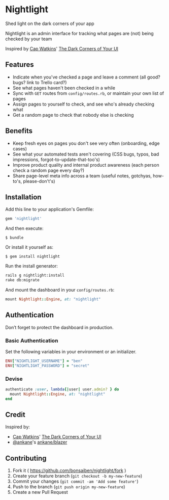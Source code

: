 # Nightlight

Shed light on the dark corners of your app

Nightlight is an admin interface for tracking what pages are (not) being checked by your team

Inspired by [Cap Watkins](https://twitter.com/cap)' [The Dark Corners of Your UI](http://blog.capwatkins.com/dark-corners)

## Features

- Indicate when you've checked a page and leave a comment (all good? bugs? link to Trello card?)
- See what pages haven't been checked in a while
- Sync with `GET` routes from `config/routes.rb`, or maintain your own list of pages
- Assign pages to yourself to check, and see who's already checking what
- Get a random page to check that nobody else is checking

## Benefits

- Keep fresh eyes on pages you don't see very often (onboarding, edge cases)
- See what your automated tests aren't covering (CSS bugs, typos, bad impressions, forgot-to-update-that-too's)
- Improve product quality and internal product awareness (each person check a random page every day?)
- Share page-level meta info across a team (useful notes, gotchyas, how-to's, please-don't's)

## Installation

Add this line to your application's Gemfile:

```ruby
gem 'nightlight'
```

And then execute:

    $ bundle

Or install it yourself as:

    $ gem install nightlight

Run the install generator:

```sh
rails g nightlight:install
rake db:migrate
```

And mount the dashboard in your `config/routes.rb`:

```ruby
mount Nightlight::Engine, at: "nightlight"
```

## Authentication

Don’t forget to protect the dashboard in production.

### Basic Authentication

Set the following variables in your environment or an initializer.

```ruby
ENV["NIGHTLIGHT_USERNAME"] = "ben"
ENV["NIGHTLIGHT_PASSWORD"] = "secret"
```

### Devise

```ruby
authenticate :user, lambda{|user| user.admin? } do
  mount Nightlight::Engine, at: "nightlight"
end
```

## Credit

Inspired by:
- [Cap Watkins](https://twitter.com/cap)' [The Dark Corners of Your UI](http://blog.capwatkins.com/dark-corners)
- [@ankane](https://github.com/ankane)'s [ankane/blazer](https://github.com/ankane/blazer)

## Contributing

1. Fork it ( https://github.com/bonsaiben/nightlight/fork )
2. Create your feature branch (`git checkout -b my-new-feature`)
3. Commit your changes (`git commit -am 'Add some feature'`)
4. Push to the branch (`git push origin my-new-feature`)
5. Create a new Pull Request
